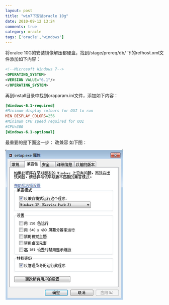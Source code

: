 ```yaml
---
layout: post
title: "win7下安装oracle 10g"
date: 2010-09-12 13:24
comments: true
category: oracle
tags: ['oracle','windows']
---
```


将oralce 10G的安装镜像解压都硬盘，找到/stage/prereq/db/ 下的refhost.xml文件添加如下内容：

``` xml
<!--Microsoft Windows 7-->
<OPERATING_SYSTEM>
<VERSION VALUE="6.1"/>
</OPERATING_SYSTEM>
```

再到install目录中找到oraparam.ini文件，添加如下内容：

``` ini
[Windows-6.1-required]
#Minimum display colours for OUI to run
MIN_DISPLAY_COLORS=256
#Minimum CPU speed required for OUI
#CPU=300
[Windows-6.1-optional]
```

最重要的是下面这一步： 改兼容
如下图：

<img src="/images/post/201209/0_1284269026TwgZ.gif" alt="windows配置">

